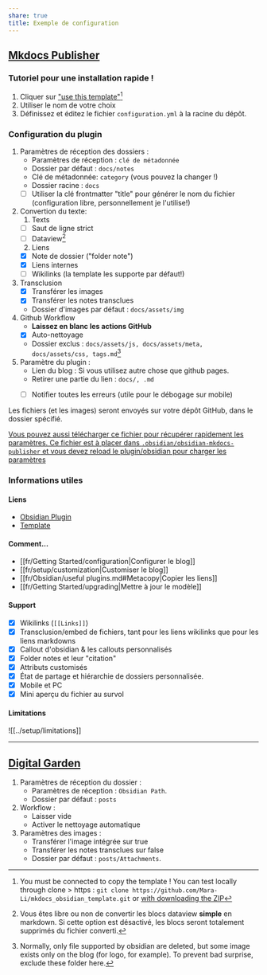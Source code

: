 ```yaml
---
share: true
title: Exemple de configuration
---
```


## [Mkdocs Publisher](https://obsidian-publisher.netlify.app)
### Tutoriel pour une installation rapide !
1. Cliquer sur ["use this template"](https://github.com/obsidianPublisher/obsidian-mkdocs-publisher-template/generate)[^1]
2. Utiliser le nom de votre choix
1. Définissez et éditez le fichier `configuration.yml` à la racine du dépôt.

### Configuration du plugin

1. Paramètres de réception des dossiers :
    - Paramètres de réception : `clé de métadonnée`
    - Dossier par défaut : `docs/notes`
    - Clé de métadonnée: `category` (vous pouvez la changer !)
    - Dossier racine : `docs`
    - [ ] Utiliser la clé frontmatter "title" pour générer le nom du fichier (configuration libre, personnellement je l'utilise!)
2. Convertion du texte:
   1. Texts
   - [ ] Saut de ligne strict
   - [ ] Dataview[^4]
   2. Liens
   - [x] Note de dossier ("folder note")
   - [x] Liens internes
   - [ ] Wikilinks (la template les supporte par défaut!)   
3. Transclusion
   - [x] Transférer les images
   - [x] Transférer les notes transclues 
   - Dossier d'images par défaut : `docs/assets/img`
4. Github Workflow
    - **Laissez en blanc les actions GitHub**
    - [x] Auto-nettoyage 
    - Dossier exclus : `docs/assets/js, docs/assets/meta, docs/assets/css, tags.md`[^3]
5. Paramètre du plugin :
   - Lien du blog : Si vous utilisez autre chose que github pages.
   - Retirer une partie du lien : `docs/, .md`
   - [ ] Notifier toutes les erreurs (utile pour le débogage sur mobile)


Les fichiers (et les images) seront envoyés sur votre dépôt GitHub, dans le dossier spécifié.

[Vous pouvez aussi télécharger ce fichier pour récupérer rapidement les paramètres. Ce fichier est à placer dans `.obsidian/obsidian-mkdocs-publisher` et vous devez reload le plugin/obsidian pour charger les paramètres]()

### Informations utiles
#### Liens
- [Obsidian Plugin](https://github.com/obsidianPublisher/obsidian-github-publisher)
- [Template](https://github.com/obsidianPublisher/obsidian-mkdocs-publisher-template)

#### Comment...
- [[fr/Getting Started/configuration|Configurer le blog]]
- [[fr/setup/customization|Customiser le blog]]
- [[fr/Obsidian/useful plugins.md#Metacopy|Copier les liens]]
- [[fr/Getting Started/upgrading|Mettre à jour le modèle]]

#### Support
- [x] Wikilinks (`[[Links]]`)
- [x] Transclusion/embed de fichiers, tant pour les liens wikilinks que pour les liens markdowns
- [x] Callout d'obsidian & les callouts personnalisés
- [x] Folder notes et leur "citation"
- [x] Attributs customisés
- [x] État de partage et hiérarchie de dossiers personnalisée.
- [x] Mobile et PC
- [x] Mini aperçu du fichier au survol

#### Limitations

![[../setup/limitations]]

---
## [Digital Garden](https://github.com/TuanManhCao/digital-garden)

1. Paramètres de réception du dossier : 
    - Paramètres de réception : `Obsidian Path`.
    - Dossier par défaut : `posts`
2. Workflow : 
    - Laisser vide
    - Activer le nettoyage automatique
3. Paramètres des images :
    - Transférer l'image intégrée sur true
    - Transférer les notes transclues sur false
    - Dossier par défaut : `posts/Attachments`.

[^1]: You must be connected to copy the template ! You can test locally through clone > https : `git clone https://github.com/Mara-Li/mkdocs_obsidian_template.git` or [with downloading the ZIP](https://github.com/Mara-Li/mkdocs_obsidian_template/archive/refs/heads/main.zip)
[^2]: You need to be connected to generate it.
[^3]: Normally, only file supported by obsidian are deleted, but some image exists only on the blog (for logo, for example). To prevent bad surprise, exclude these folder here.
[^4]: Vous êtes libre ou non de convertir les blocs dataview **simple** en markdown. Si cette option est désactivé, les blocs seront totalement supprimés du fichier converti. 